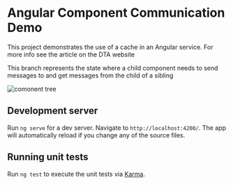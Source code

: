 # Angular Component Communication Demo

This project demonstrates the use of a cache in an Angular service. For more info see the article on the DTA website

This branch represents the state where a child component needs to send messages to and get messages from the child of a sibling

![comonent tree](componentTree.jpeg)

## Development server

Run `ng serve` for a dev server. Navigate to `http://localhost:4200/`. The app will automatically reload if you change any of the source files.

## Running unit tests

Run `ng test` to execute the unit tests via [Karma](https://karma-runner.github.io).
